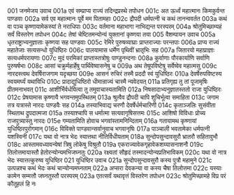 001	जनमेजय उवाच
001a	एवं सम्प्राप्य राज्यं तदिन्द्रप्रस्थे तपोधन
001c	अत ऊर्ध्वं महात्मानः किमकुर्वन्त पाण्डवाः
002a	सर्व एव महात्मानः पूर्वे मम पितामहाः
002c	द्रौपदी धर्मपत्नी च कथं तानन्ववर्तत
003a	कथं वा पञ्च कृष्णायामेकस्यां ते नराधिपाः
003c	वर्तमाना महाभागा नाभिद्यन्त परस्परम्
004a	श्रोतुमिच्छाम्यहं सर्वं विस्तरेण तपोधन
004c	तेषां चेष्टितमन्योन्यं युक्तानां कृष्णया तया
005	वैशम्पायन उवाच
005a	धृतराष्ट्राभ्यनुज्ञाताः कृष्णया सह पाण्डवाः
005c	रेमिरे पुरुषव्याघ्राः प्राप्तराज्याः परन्तपाः
006a	प्राप्य राज्यं महातेजाः सत्यसन्धो युधिष्ठिरः
006c	पालयामास धर्मेण पृथिवीं भ्रातृभिः सह
007a	जितारयो महाप्राज्ञाः सत्यधर्मपरायणाः
007c	मुदं परमिकां प्राप्तास्तत्रोषुः पाण्डुनन्दनाः
008a	कुर्वाणाः पौरकार्याणि सर्वाणि पुरुषर्षभाः
008c	आसां चक्रुर्महार्हेषु पार्थिवेष्वासनेषु च
009a	अथ तेषूपविष्टेषु सर्वेष्वेव महात्मसु
009c	नारदस्त्वथ देवर्षिराजगाम यदृच्छया
009e	आसनं रुचिरं तस्मै प्रददौ स्वं युधिष्ठिरः
010a	देवर्षेरुपविष्टस्य स्वयमर्घ्यं यथाविधि
010c	प्रादाद्युधिष्ठिरो धीमान्राज्यं चास्मै न्यवेदयत्
011a	प्रतिगृह्य तु तां पूजामृषिः प्रीतमनाभवत्
011c	आशीर्भिर्वर्धयित्वा तु तमुवाचास्यतामिति
012a	निषसादाभ्यनुज्ञातस्ततो राजा युधिष्ठिरः
012c	प्रेषयामास कृष्णायै भगवन्तमुपस्थितम्
013a	श्रुत्वैव द्रौपदी चापि शुचिर्भूत्वा समाहिता
013c	जगाम तत्र यत्रास्ते नारदः पाण्डवैः सह
014a	तस्याभिवाद्य चरणौ देवर्षेर्धर्मचारिणी
014c	कृताञ्जलिः सुसंवीता स्थिताथ द्रुपदात्मजा
015a	तस्याश्चापि स धर्मात्मा सत्यवागृषिसत्तमः
015c	आशिषो विविधाः प्रोच्य राजपुत्र्यास्तु नारदः
015e	गम्यतामिति होवाच भगवांस्तामनिन्दिताम्
016a	गतायामथ कृष्णायां युधिष्ठिरपुरोगमान्
016c	विविक्ते पाण्डवान्सर्वानुवाच भगवानृषिः
017a	पाञ्चाली भवतामेका धर्मपत्नी यशस्विनी
017c	यथा वो नात्र भेदः स्यात्तथा नीतिर्विधीयताम्
018a	सुन्दोपसुन्दावसुरौ भ्रातरौ सहितावुभौ
018c	आस्तामवध्यावन्येषां त्रिषु लोकेषु विश्रुतौ
019a	एकराज्यावेकगृहावेकशय्यासनाशनौ
019c	तिलोत्तमायास्तौ हेतोरन्योन्यमभिजघ्नतुः
020a	रक्ष्यतां सौहृदं तस्मादन्योन्यप्रतिभाविकम्
020c	यथा वो नात्र भेदः स्यात्तत्कुरुष्व युधिष्ठिर
021	युधिष्ठिर उवाच
021a	सुन्दोपसुन्दावसुरौ कस्य पुत्रौ महामुने
021c	उत्पन्नश्च कथं भेदः कथं चान्योन्यमघ्नताम्
022a	अप्सरा देवकन्या वा कस्य चैषा तिलोत्तमा
022c	यस्याः कामेन सम्मत्तौ जघ्नतुस्तौ परस्परम्
023a	एतत्सर्वं यथावृत्तं विस्तरेण तपोधन
023c	श्रोतुमिच्छामहे विप्र परं कौतूहलं हि नः
